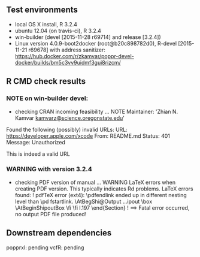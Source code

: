 ## Test environments
* local OS X install, R 3.2.4
* ubuntu 12.04 (on travis-ci), R 3.2.4
* win-builder (devel [2015-11-28 r69714] and release [3.2.4])
* Linux version 4.0.9-boot2docker (root@b20c898782d0), 
  R-devel [2015-11-21 r69678] with address sanitizer: 
  https://hub.docker.com/r/zkamvar/poppr-devel-docker/builds/bm5c3vv9uidmf3gui8rizcm/

## R CMD check results

### NOTE on win-builder devel:

* checking CRAN incoming feasibility ... NOTE
Maintainer: 'Zhian N. Kamvar <kamvarz@science.oregonstate.edu>'

Found the following (possibly) invalid URLs:
  URL: https://developer.apple.com/xcode
    From: README.md
    Status: 401
    Message: Unauthorized

This is indeed a valid URL

### WARNING with version 3.2.4

* checking PDF version of manual ... WARNING
LaTeX errors when creating PDF version.
This typically indicates Rd problems.
LaTeX errors found:
! pdfTeX error (ext4): \pdfendlink ended up in different nesting level than \pd
fstartlink.
\AtBegShi@Output ...ipout \box \AtBeginShipoutBox 
                                                  \fi \fi 
l.197 \end{Section}
!  ==> Fatal error occurred, no output PDF file produced!

## Downstream dependencies
popprxl: pending
vcfR: pending